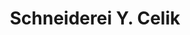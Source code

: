 ---
title: "Schneiderei Y. Celik"
url: /bietigheim-bissingen/schneiderei-y-celik/
shop: Schneiderei
---